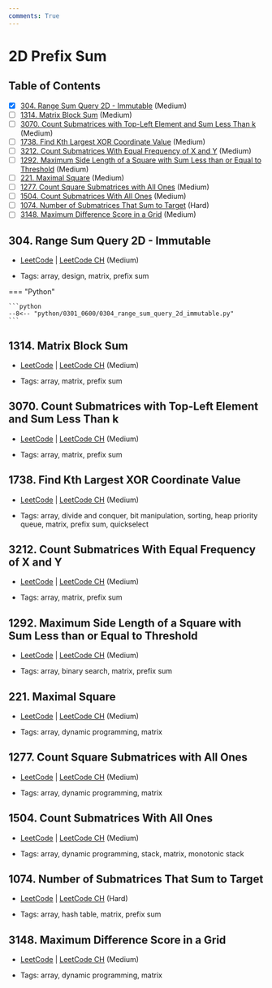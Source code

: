```yaml
---
comments: True
---
```


# 2D Prefix Sum

## Table of Contents

- [x] [304. Range Sum Query 2D - Immutable](https://leetcode.cn/problems/range-sum-query-2d-immutable/) (Medium)
- [ ] [1314. Matrix Block Sum](https://leetcode.cn/problems/matrix-block-sum/) (Medium)
- [ ] [3070. Count Submatrices with Top-Left Element and Sum Less Than k](https://leetcode.cn/problems/count-submatrices-with-top-left-element-and-sum-less-than-k/) (Medium)
- [ ] [1738. Find Kth Largest XOR Coordinate Value](https://leetcode.cn/problems/find-kth-largest-xor-coordinate-value/) (Medium)
- [ ] [3212. Count Submatrices With Equal Frequency of X and Y](https://leetcode.cn/problems/count-submatrices-with-equal-frequency-of-x-and-y/) (Medium)
- [ ] [1292. Maximum Side Length of a Square with Sum Less than or Equal to Threshold](https://leetcode.cn/problems/maximum-side-length-of-a-square-with-sum-less-than-or-equal-to-threshold/) (Medium)
- [ ] [221. Maximal Square](https://leetcode.cn/problems/maximal-square/) (Medium)
- [ ] [1277. Count Square Submatrices with All Ones](https://leetcode.cn/problems/count-square-submatrices-with-all-ones/) (Medium)
- [ ] [1504. Count Submatrices With All Ones](https://leetcode.cn/problems/count-submatrices-with-all-ones/) (Medium)
- [ ] [1074. Number of Submatrices That Sum to Target](https://leetcode.cn/problems/number-of-submatrices-that-sum-to-target/) (Hard)
- [ ] [3148. Maximum Difference Score in a Grid](https://leetcode.cn/problems/maximum-difference-score-in-a-grid/) (Medium)

## 304. Range Sum Query 2D - Immutable

-   [LeetCode](https://leetcode.com/problems/range-sum-query-2d-immutable/) | [LeetCode CH](https://leetcode.cn/problems/range-sum-query-2d-immutable/) (Medium)

-   Tags: array, design, matrix, prefix sum

=== "Python"

    ```python
    --8<-- "python/0301_0600/0304_range_sum_query_2d_immutable.py"
    ```



## 1314. Matrix Block Sum

-   [LeetCode](https://leetcode.com/problems/matrix-block-sum/) | [LeetCode CH](https://leetcode.cn/problems/matrix-block-sum/) (Medium)

-   Tags: array, matrix, prefix sum


## 3070. Count Submatrices with Top-Left Element and Sum Less Than k

-   [LeetCode](https://leetcode.com/problems/count-submatrices-with-top-left-element-and-sum-less-than-k/) | [LeetCode CH](https://leetcode.cn/problems/count-submatrices-with-top-left-element-and-sum-less-than-k/) (Medium)

-   Tags: array, matrix, prefix sum


## 1738. Find Kth Largest XOR Coordinate Value

-   [LeetCode](https://leetcode.com/problems/find-kth-largest-xor-coordinate-value/) | [LeetCode CH](https://leetcode.cn/problems/find-kth-largest-xor-coordinate-value/) (Medium)

-   Tags: array, divide and conquer, bit manipulation, sorting, heap priority queue, matrix, prefix sum, quickselect


## 3212. Count Submatrices With Equal Frequency of X and Y

-   [LeetCode](https://leetcode.com/problems/count-submatrices-with-equal-frequency-of-x-and-y/) | [LeetCode CH](https://leetcode.cn/problems/count-submatrices-with-equal-frequency-of-x-and-y/) (Medium)

-   Tags: array, matrix, prefix sum


## 1292. Maximum Side Length of a Square with Sum Less than or Equal to Threshold

-   [LeetCode](https://leetcode.com/problems/maximum-side-length-of-a-square-with-sum-less-than-or-equal-to-threshold/) | [LeetCode CH](https://leetcode.cn/problems/maximum-side-length-of-a-square-with-sum-less-than-or-equal-to-threshold/) (Medium)

-   Tags: array, binary search, matrix, prefix sum


## 221. Maximal Square

-   [LeetCode](https://leetcode.com/problems/maximal-square/) | [LeetCode CH](https://leetcode.cn/problems/maximal-square/) (Medium)

-   Tags: array, dynamic programming, matrix


## 1277. Count Square Submatrices with All Ones

-   [LeetCode](https://leetcode.com/problems/count-square-submatrices-with-all-ones/) | [LeetCode CH](https://leetcode.cn/problems/count-square-submatrices-with-all-ones/) (Medium)

-   Tags: array, dynamic programming, matrix


## 1504. Count Submatrices With All Ones

-   [LeetCode](https://leetcode.com/problems/count-submatrices-with-all-ones/) | [LeetCode CH](https://leetcode.cn/problems/count-submatrices-with-all-ones/) (Medium)

-   Tags: array, dynamic programming, stack, matrix, monotonic stack


## 1074. Number of Submatrices That Sum to Target

-   [LeetCode](https://leetcode.com/problems/number-of-submatrices-that-sum-to-target/) | [LeetCode CH](https://leetcode.cn/problems/number-of-submatrices-that-sum-to-target/) (Hard)

-   Tags: array, hash table, matrix, prefix sum


## 3148. Maximum Difference Score in a Grid

-   [LeetCode](https://leetcode.com/problems/maximum-difference-score-in-a-grid/) | [LeetCode CH](https://leetcode.cn/problems/maximum-difference-score-in-a-grid/) (Medium)

-   Tags: array, dynamic programming, matrix
